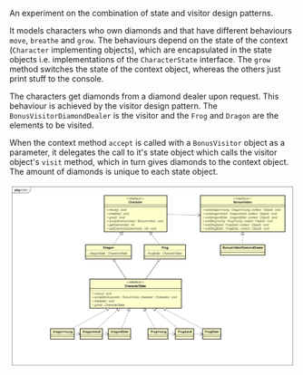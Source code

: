 An experiment on the combination of state and visitor design patterns.

It models characters who own diamonds and that have different behaviours `move`, `breathe` and `grow`. The behaviours depend on the state of the context (`Character` implementing objects), which are encapsulated in the state objects i.e. implementations of the `CharacterState` interface. The `grow` method switches the state of the context object, whereas the others just print stuff to the console. 

The characters get diamonds from a diamond dealer upon request. This behaviour is achieved by the visitor design pattern. The `BonusVisitorDiamondDealer` is the visitor and the `Frog` and `Dragon` are the elements to be visited.

When the context method `accept` is called with a `BonusVisitor` object as a parameter, it delegates the call to it's state object which calls the visitor object's `visit` method, which in turn gives diamonds to the context object. The amount of diamonds is unique to each state object.

![alt text](UML%2013%20Visitor.png)
